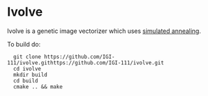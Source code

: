 Ivolve
======

Ivolve is a genetic image vectorizer which uses [simulated annealing](http://en.wikipedia.org/wiki/Simulated_annealing).

To build do:
```
  git clone https://github.com/IGI-111/ivolve.githttps://github.com/IGI-111/ivolve.git
  cd ivolve
  mkdir build
  cd build
  cmake .. && make
```
